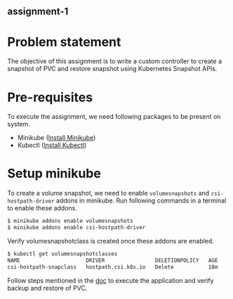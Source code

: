 ## assignment-1

# Problem statement

The objective of this assignment is to write a custom controller to create a snapshot of PVC and restore snapshot using Kubernetes Snapshot APIs.

# Pre-requisites

To execute the assignment, we need following packages to be present on system.

- Minikube ([Install Minikube](https://linuxhint.com/install-minikube-ubuntu/#b5))
- Kubectl ([Install Kubectl](https://kubernetes.io/docs/tasks/tools/install-kubectl-linux/#install-kubectl-binary-with-curl-on-linux))

# Setup minikube

To create a volume snapshot, we need to enable `volumesnapshots` and `csi-hostpath-driver` addons in minikube. Run following commands in a terminal to enable these addons.

```bash
$ minikube addons enable volumesnapshots
$ minikube addons enable csi-hostpath-driver
```

Verify volumesnapshotclass is created once these addons are enabled.
```bash
$ kubectl get volumesnapshotclasses
NAME                     DRIVER                DELETIONPOLICY   AGE
csi-hostpath-snapclass   hostpath.csi.k8s.io   Delete           18m
```

Follow steps mentioned in the [doc](docs.md#Steps) to execute the application and verify backup and restore of PVC.